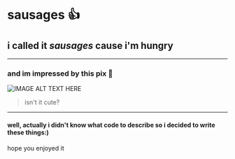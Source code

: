 # **sausages** :+1:
## i called it *sausages* cause i'm hungry
----
### and im impressed by this pix :camel: 

![IMAGE ALT TEXT HERE](https://i.pinimg.com/736x/30/91/a6/3091a605cf36532724547c19cb66fb04--cutest-animals-pictures-of.jpg)

> isn't it cute?
----
#### well, actually i didn't know what code to describe so i decided to write these things:)
hope you enjoyed it
